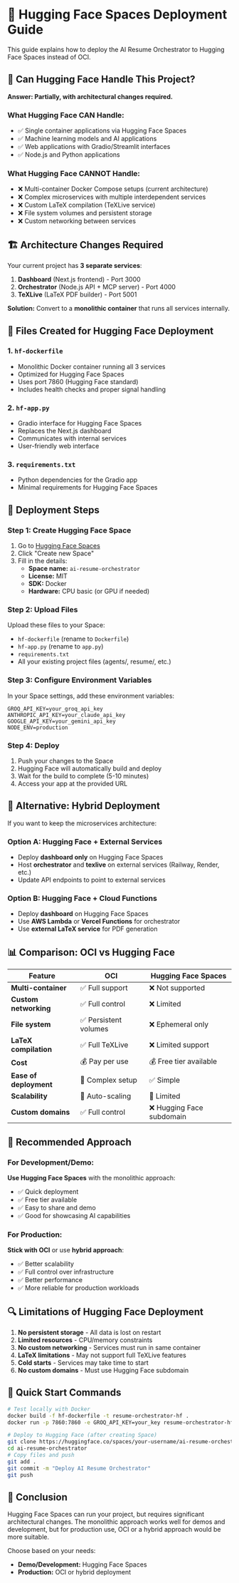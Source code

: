# 🚀 Hugging Face Spaces Deployment Guide

This guide explains how to deploy the AI Resume Orchestrator to Hugging Face Spaces instead of OCI.

## 🤔 Can Hugging Face Handle This Project?

**Answer: Partially, with architectural changes required.**

### What Hugging Face CAN Handle:
- ✅ Single container applications via Hugging Face Spaces
- ✅ Machine learning models and AI applications  
- ✅ Web applications with Gradio/Streamlit interfaces
- ✅ Node.js and Python applications

### What Hugging Face CANNOT Handle:
- ❌ Multi-container Docker Compose setups (current architecture)
- ❌ Complex microservices with multiple interdependent services
- ❌ Custom LaTeX compilation (TeXLive service)
- ❌ File system volumes and persistent storage
- ❌ Custom networking between services

## 🏗️ Architecture Changes Required

Your current project has **3 separate services**:
1. **Dashboard** (Next.js frontend) - Port 3000
2. **Orchestrator** (Node.js API + MCP server) - Port 4000  
3. **TeXLive** (LaTeX PDF builder) - Port 5001

**Solution:** Convert to a **monolithic container** that runs all services internally.

## 📁 Files Created for Hugging Face Deployment

### 1. `hf-dockerfile`
- Monolithic Docker container running all 3 services
- Optimized for Hugging Face Spaces
- Uses port 7860 (Hugging Face standard)
- Includes health checks and proper signal handling

### 2. `hf-app.py`
- Gradio interface for Hugging Face Spaces
- Replaces the Next.js dashboard
- Communicates with internal services
- User-friendly web interface

### 3. `requirements.txt`
- Python dependencies for the Gradio app
- Minimal requirements for Hugging Face Spaces

## 🚀 Deployment Steps

### Step 1: Create Hugging Face Space

1. Go to [Hugging Face Spaces](https://huggingface.co/spaces)
2. Click "Create new Space"
3. Fill in the details:
   - **Space name:** `ai-resume-orchestrator`
   - **License:** MIT
   - **SDK:** Docker
   - **Hardware:** CPU basic (or GPU if needed)

### Step 2: Upload Files

Upload these files to your Space:
- `hf-dockerfile` (rename to `Dockerfile`)
- `hf-app.py` (rename to `app.py`)
- `requirements.txt`
- All your existing project files (agents/, resume/, etc.)

### Step 3: Configure Environment Variables

In your Space settings, add these environment variables:
```
GROQ_API_KEY=your_groq_api_key
ANTHROPIC_API_KEY=your_claude_api_key
GOOGLE_API_KEY=your_gemini_api_key
NODE_ENV=production
```

### Step 4: Deploy

1. Push your changes to the Space
2. Hugging Face will automatically build and deploy
3. Wait for the build to complete (5-10 minutes)
4. Access your app at the provided URL

## 🔧 Alternative: Hybrid Deployment

If you want to keep the microservices architecture:

### Option A: Hugging Face + External Services
- Deploy **dashboard only** on Hugging Face Spaces
- Host **orchestrator** and **texlive** on external services (Railway, Render, etc.)
- Update API endpoints to point to external services

### Option B: Hugging Face + Cloud Functions
- Deploy **dashboard** on Hugging Face Spaces
- Use **AWS Lambda** or **Vercel Functions** for orchestrator
- Use **external LaTeX service** for PDF generation

## 📊 Comparison: OCI vs Hugging Face

| Feature | OCI | Hugging Face Spaces |
|---------|-----|-------------------|
| **Multi-container** | ✅ Full support | ❌ Not supported |
| **Custom networking** | ✅ Full control | ❌ Limited |
| **File system** | ✅ Persistent volumes | ❌ Ephemeral only |
| **LaTeX compilation** | ✅ Full TeXLive | ❌ Limited support |
| **Cost** | 💰 Pay per use | 💰 Free tier available |
| **Ease of deployment** | 🔧 Complex setup | ✅ Simple |
| **Scalability** | 🚀 Auto-scaling | 🔧 Limited |
| **Custom domains** | ✅ Full control | ❌ Hugging Face subdomain |

## 🎯 Recommended Approach

### For Development/Demo:
**Use Hugging Face Spaces** with the monolithic approach:
- ✅ Quick deployment
- ✅ Free tier available
- ✅ Easy to share and demo
- ✅ Good for showcasing AI capabilities

### For Production:
**Stick with OCI** or use **hybrid approach**:
- ✅ Better scalability
- ✅ Full control over infrastructure
- ✅ Better performance
- ✅ More reliable for production workloads

## 🔍 Limitations of Hugging Face Deployment

1. **No persistent storage** - All data is lost on restart
2. **Limited resources** - CPU/memory constraints
3. **No custom networking** - Services must run in same container
4. **LaTeX limitations** - May not support full TeXLive features
5. **Cold starts** - Services may take time to start
6. **No custom domains** - Must use Hugging Face subdomain

## 🚀 Quick Start Commands

```bash
# Test locally with Docker
docker build -f hf-dockerfile -t resume-orchestrator-hf .
docker run -p 7860:7860 -e GROQ_API_KEY=your_key resume-orchestrator-hf

# Deploy to Hugging Face (after creating Space)
git clone https://huggingface.co/spaces/your-username/ai-resume-orchestrator
cd ai-resume-orchestrator
# Copy files and push
git add .
git commit -m "Deploy AI Resume Orchestrator"
git push
```

## 🎉 Conclusion

Hugging Face Spaces can run your project, but requires significant architectural changes. The monolithic approach works well for demos and development, but for production use, OCI or a hybrid approach would be more suitable.

Choose based on your needs:
- **Demo/Development:** Hugging Face Spaces
- **Production:** OCI or hybrid deployment
